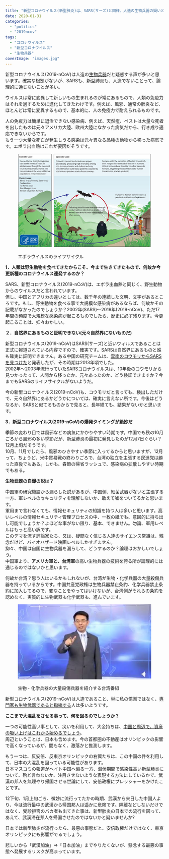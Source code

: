 ```yaml
---
title: "新型コロナウイルス(新型肺炎)は、SARS(サーズ)と同様、人造の生物兵器の疑いと日本を混乱させる陰謀？"
date: 2020-01-31
categories: 
  - "politics"
  - "2019ncov"
tags: 
  - "コロナウイルス"
  - "新型コロナウイルス"
  - "生物兵器"
coverImage: "images.jpg"
---
```


新型コロナウイルス(2019-nCoV)は人造の[生物兵器](https://ja.wikipedia.org/wiki/%E7%94%9F%E7%89%A9%E5%85%B5%E5%99%A8)だと疑惑する声が多いと思います。確実な根拠がないが、SARSも、新型肺炎も、人造でないことって、論理的に通じないことが多い。

ウイルスは常に変異して新しいもの生まれるのが常にあるもので、人類の免疫力はそれを適するために進化してきたわけです。例えば、風邪、通常の肺炎など、ほとんどは常に変異するもので、基本的に、人の免疫力で耐えられるものです。

人の免疫力は簡単に退治できない感染病、例えば、天然痘、ペストは大量な死者を出したものは元々アメリカ大陸、欧州大陸になかった病気だから、行き成り適応できないからです。  
もう一つ大量な死亡が発生しうる感染は元々異なる品種の動物から移った病気です。エボラ出血熱はこれが要因だそうです。

<figure>

![](images/EbolaCycle.png)

<figcaption>

エボラウイルスのライフサイクル

</figcaption>

</figure>

**1．人類は野生動物を食べてきたからこそ、今まで生きてきたもので、何故か今更新種のコロナウイルス連発するのか？**

SARS、新型コロナウイルス(2019-nCoV)は、エボラ出血熱と同じく、野生動物からのウイルスだと言われています。  
但し、中国とアフリカの違いとしては、数千年の連続した文明、文字があるところです。もし、野生動物を食べる事で大規模な感染病があるならば、何故かその記載がなかったのでしょうか？2002年(SARS)～2019年(2019-nCoV)、ただ17年間の頻度で大規模な感染病が起こるものでしたら、歴史に必ず残ります。今更起こることは、抑々おかしい。

**２．自然界にあるものと証明できない(元々自然界にないものだ)**

新型コロナウイルス(2019-nCoV)はSARS(サーズ)と近いウィルスであることは正式に報道されている内容ですので、確実です。SARSは自然界にあるものと誰も確実に証明できません。ある中国の研究チームは、[雲南のコウモリからSARSを見つけた](https://www.nikkei.com/article/DGXNASDG3002W_Q3A031C1CR8000/)と発表したが、その時期は2013年頃でした。  
2002年～2003年流行っていたSARSコロナウイルスは、10年後のコウモリから見つかったって、人間から移ったか、元々あったのか、どう検証できますか？今までもSARSのライフサイクルがないようだ。

今の新型コロナウイルス(2019-nCoV)も、コウモリだと言っても、検出しただけで、元々自然界にあるかどうかについては、確実に言えない所です。今後はどうなるか、SARSと似てるものからで見ると、長年経ても、結果がないかと思います。

**3．新型コロナウイルス(2019-nCoV)の爆発タイミングが絶妙だ**

季節の変わり目では風邪などの病気にかかりやすい時期です。中国でも秋の10月ごろから風邪の多い季節だが、新型肺炎の最初に発見したのが12月7日ぐらい？12月上旬だそうです。  
10月、11月でしたら、風邪のひきやすい季節に入ってるからと思いますが、12月って、ちょうど、米中貿易戦の終わりごろで、台湾の独立を主張する民進党は勝った直後でもある。しかも、春節の帰省ラッシュで、感染病の拡散しやすい時期でもある。

**生物武器の自爆の説は？**

中国軍の研究施設から漏らした説があるが、中国側、細菌武器がないと主張する一方、軍レベルのセキュリティを理解しないか、敢えて嘘をついてるかと思います。  
軍用まで言わなくても、情報セキュリティの知識を持つ人は多いと思います。高いレベルの情報セキュリティ管理プロセスの中、一枚の紙でも、意図的に持ち出し可能でしょうか？よほどな事がない限り、基本、できません。勿論、軍用レベルはもっと高い訳です。  
このデマを流す評論家たち、又は、疑問なく信じる人達のサイエンス常識は、残念だけど、バイオハザード映画レベルしかすぎません。  
抑々、中国は自国に生物兵器を漏らして、どうするのか？論理はおかしいでしょう。  
中国軍より、**アメリカ軍と、台湾軍**の高い生物兵器の技術を誇る所が論理的には通じるのではないかと思います。

何故か台湾？思う人はいるかもしれないが、台湾が生物・化学兵器の大量殺傷兵器を持っているからです。中国共産党政権は生物兵器禁止条約、化学兵器禁止条約に加入してるので、変なことをやってはいけないが、台湾側がそれらの条約を認めなく、実質的に生物武器も化学武器も、進んでいます。

<figure>

![](images/images-1.jpg)

<figcaption>

生物・化学兵器の大量殺傷兵器を紹介する台湾番組

</figcaption>

</figure>

新型コロナウイルス(2019-nCoV)は人造であること、単に私の憶測ではなく、[専門家も生物武器であると指摘する](https://headlines.yahoo.co.jp/article?a=20200129-00010003-flash-peo)人は多いようです。

**ここまで大混乱をさせる事って、何を図るのでしょうか？**

一つの可能性高い事として、災いを利用して、大金持ちは、[中国と周辺で、資産の吸い上げはこれから始めるでしょう](https://blog.loveapple.cn/politics/202001302217.html)。  
周辺ということは、日本も含めます。今の首都圏の不動産はオリンピックの影響で高くなっているが、間もなく、激落かと推測します。

もう一つは、反安倍、反東京オリンピックの右翼たちは、この中国の件を利用して、日本の大混乱を図っている可能性があります。  
日本マスコミの報道がヘイト中国へ偏る一方、潜伏期間で感染性高い新型肺炎について、殆ど言わないか、注目させないような表現する方法にしているかで、武漢の邦人を無理やり帰国させる世論にして、安倍政権にプレッシャーをかけたことです。

12下旬、1月上旬ごろ、微妙に流行ってたかの時期、武漢から来日した中国人より、今は流行最中の武漢から帰国邦人は遥かに危険です。隔離などしないだけではなく、受診拒否のバカ者も出てきた事は、新型肺炎の日本での流行を図って、あえて、武漢滞在邦人を帰国させたのではないかと疑いませんか?

日本では新型肺炎が流行ったら、最悪の事態だと、安倍政権だけではなく、東京オリンピックにも影響がでるでしょう。

悲しいから「武漢加油」⇒「日本加油」までやりたくないが、懸念する最悪の事態へ発展するリスクが高まっています。
